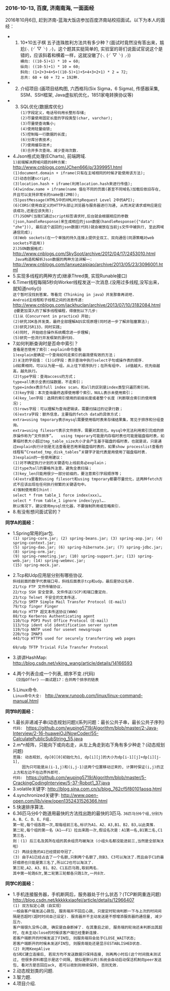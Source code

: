 ### 2016-10-13, 百度, 济南南海, 一面面经 ###
 2016年10月6日, 赶到济南-蓝海大饭店参加百度济南站校招面试。以下为本人的面经：
* 1. 10*10五子棋 五子连珠胜利方法共有多少种？(面试时竟然没有答出来，尴尬(╮(╯▽╰)╭)，这个题其实挺简单的, 实验室的哥们说面试官说这个是错的，应该斜着和横着一样，这就没辙了(╮(╯▽╰)╭))   
 ` 横向: ((10-5)+1) * 10 = 60;  `   
 ` 纵向: ((10-5)+1) * 10 = 60;  `   
 ` 斜向: (1+2+3+4+5+((10-5)+1)+5+4+3+2+1) * 2 = 72;  `     
 ` 总共: 60 + 60 + 72 = 192种.  `
* 2. 介绍项目:(画项目结构图, 六西格玛(Six Sigma，6 Sigma), 传感器采集, SSM、SSH框架, Java虚拟机优化，1851家电转换协议等)
* 3. SQL优化(数据库优化)  
 ` (1)字段定义，电话号码用长整形存储; `    
 ` (2)尽量使用固定长度的字段类型(char, varchar);  `     
 ` (3)尽量使查询集小;  `     
 ` (4)使用轻量级锁; `     
 ` (5)控制每一行数据的长度; `   
 ` (6)分库分表技术; `   
 ` (7)使用缓存技术; `  
 ` (8)合并多次查询，减少查询次数. `
* 4.Json格式处理(ECharts), 前端跨域.   
 `1)前端解决跨域问题的8种方案: ` <http://www.cnblogs.com/JChen666/p/3399951.html>   
  `(1)document.domain + iframe(只有在主域相同的时候才能使用该方法); `   
  `(2)动态创建script; `   
  `(3)location.hash + iframe(利用location.hash来进行传值); `   
  `(4)window.name + iframe(name 值在不同的页面(甚至不同域名)加载后依旧存在, 并且可以支持非常长的name值(2MB)); `   
  `(5)postMessage(HTML5中的XMLHttpRequest Level 2中的API); `   
  `(6)CORS(使用自定义的HTTP头部让浏览器与服务器进行沟通, 从而决定请求或响应是应该成功,还是应该失败); `   
  `(7)JSONP(当我们通过script标签请求时,后台就会根据相应的参数(json,handleResponse)来生成相应的json数据(handleResponse({"data": "zhe"})), 最后这个返回的json数据(代码)就会被放在当前js文件中被执行, 至此跨域通信完成); `   
  `(8)Web sockets(在一个单独的持久连接上提供全双工、双向通信(同源策略对web sockets不适用)) `   
  `2)JSON数据格式: ` <http://www.cnblogs.com/SkySoot/archive/2012/04/17/2453010.html>  
  `  Java构造和解析Json数据的两种方法详解一: ` <http://www.cnblogs.com/lanxuezaipiao/archive/2013/05/23/3096001.html>  
* 5.实现多线程的两种方式(继承Thred类, 实现Runable接口)
* 6.Timer线程每隔5秒向Worker线程发送一次消息.(没用过多线程,没写出来，就知道notiy())   
  ` 这个暂时没找到答案，等看完《Thinking in java》并发那章再说吧. `  
  ` Android主线程和子线程之间的消息传递: ` <http://www.cnblogs.com/jackhuclan/archive/2013/07/10/3182084.html>  
  ` @要更加深入的了解多线程编程，得做到以下几步: `   
  `(1)从《Concurrent in practice》开始; `  
  `(2)研究JDK各并发类，最终全部理解AQS实现原理(同时进一步了解非阻塞算法);  `  
  `(3)研究JSR133，同时实践;  `   
  `(4)同时, 开始结合操作系统概念进一步理解;  `   
  `(5)研究一些流行并发框架的源代码. `
* 7.如何判断查询时是否命中索引？   
 `查看是否使用了索引：explain命令查看`  
  `1)explain是确定一个查询如何走索引的最简便有效的方法；`  
  `2)关注的字段值：`
  `(1)id字段：表示查询中执行select子句或操作表的顺序. `     
  ` id如果相同，可以认为是一组，从上往下顺序执行；在所有组中， id值越大，优先级越高，越先执行。  `   
  `(2)type字段：查询access的方式；  `   
  `type=all表示全表扫描数据，不走索引； `    
  `type=index表示full index scan，和all的区别是index类型只遍历索引树。 `   
  `(3)key字段：本次查询最终选择使用哪个索引，NULL表示未使用索引；  `   
  `(4)key_len字段：选择的索引使用的前缀长度或者整个长度（判断联合索引的使用情况）；  `   
  `(5)rows字段：可以理解为查询逻辑读，需要扫描过的记录行数；  `   
  `(6)extra字段：额外信息，主要指的fetch data的具体方式；  `   
  `extra=using tmporary表示mysql需要使用临时表来存储结果集，常见于排序和分组查询。 `    
  `extra=using filesort表示文件排序，需要对其优化。mysql中无法利用索引完成的排序操作称为“文件排序”。  ` 
  `using tmporary可能是内存临时表也可能是磁盘临时表，如果临时表大小超过tmp_table_size大小才会产生基于磁盘的临时表，也就是说，只是通过explain执行计划是无法查看是否用来磁盘临时表的，如果show processlist查看的线程有“Created_tmp_disk_tables”关键字才能代表是用使用了磁盘临时表. `    
  `3)explain的一些使用建议： `    
  `(1)对不确定执行计划的关键语句上线前务必explain；  `    
  `(2)type为all的要格外注意，避免全表扫描；  `   
  `(3)key_len只能用很少一部分前缀的，要注意索引字段顺序等；  `    
  `(4)extra里看到using filesort和using tmporary都要尽量优化，这两种fetch方式不应该出现在任何执行频繁的关键语句中。  `   
  `4)强制使用索引hint： `   
  `select * from table_1 force index(xxx)…  `   
  `select * from table_1 ignore index(yyy)….  `  
  `默认情况下，建议使用mysql优化器，不要强制所用或忽略索引.   `
* 8.有没有想问面试官的？

<Strong>同学A的面经：</Strong>
* 1.Spring常用的jar包.   
  `(1) spring-core.jar; (2) spring-beans.jar; (3) spring-aop.jar; (4) spring-context.jar; `   
  `(5) spring-dao.jar; (6) spring-hibernate.jar; (7) spring-jdbc.jar; (8) spring-orm.jar; `   
  `(9) spring-remoting.jar; (10) spring-support.jar; (13) spring-web.jar; (14) spring-webmvc.jar;  `  
  `(15) spring-mock.jar. `
* 2.Tcp和Udp应用层分别有哪些协议.   
  ` 斜线前面的数字代表端口号，斜线后面表示tcp和udp，最后是协议名称. `   
  ` 21/tcp FTP 文件传输协议.   `   
  ` 22/tcp SSH 安全登录、文件传送(SCP)和端口重定向.  `    
  ` 23/tcp Telnet 不安全的文本传送.   `    
  ` 25/tcp SMTP Simple Mail Transfer Protocol (E-mail)  `   
  ` 79/tcp finger Finger `    
  ` 80/tcp HTTP 超文本传送协议(WWW) `    
  ` 88/tcp Kerberos Authenticating agent `   
  ` 110/tcp POP3 Post Office Protocol (E-mail) `      
  ` 113/tcp ident old identification server system  `  
  ` 119/tcp NNTP used for usenet newsgroups   `   
  ` 220/tcp IMAP3  `   
  ` 443/tcp HTTPS used for securely transferring web pages  `
  
  ` 69/udp TFTP Trivial File Transfer Protocol   `    
* 3.讲讲HashMap: <http://blog.csdn.net/vking_wang/article/details/14166593> 
* 4.两个列表合成一个列表, 顺序不变.(代码)   
  `《剑指Offer》——面试题17：合并两个排序的链表`
* 5.Linux命令.  
  `Linux命令大全: ` <http://www.runoob.com/linux/linux-command-manual.html> 

<Strong>同学B的面经：</Strong>
* 1.最长非递减子串(动态规划问题)(系列问题：最长公共子串，最长公共子序列)   
`代码: ` https://github.com/wuping5719/Algorithm/blob/master/2-Java-Interview/2-16-huaweiOJ/NowCoder/55-CalculatePublicSubString_55.java
* 2.m*n矩阵，只能向下或向右走，从左上角走到右下角有多少种走？(动态规划问题)   
 `思路: 动态规划, dp[0][0]初始化为1, dp[i][j]的大小为dp[i-1][j]+dp[i][j-1], `   
 `     因为只可能是从(i-1,j)和(i,j-1)这两个位置移动过来的, 计算时保证(i,j)的正上方和左边不在边界外即可. `   
 `代码: `  <https://github.com/wuping5719/Algorithm/blob/master/5-CrackingCodingInterview/5-37-Robot1_37.java> 
* 3.volatile关键字: <http://blog.sina.com.cn/s/blog_762cf5f80101aosq.html> 
* 4.synchronized关键字: <http://www.open-open.com/lib/view/open1352431526366.html> 
* 5.快速排序算法.
* 6.36匹马分6个跑道用最快的方法找出跑的最快的3匹马.
  `36匹马分6个组,分别为A、B、C、D、E、F组. `  
  `第一轮,每个组各跑一次,取每组前三名,标识为A1、A2、A3,B1、B2、B3,以此类推. `   
  `第二轮,每个组的第一名（A1——F1）拉出来跑一次,假设名次是：A1第一名,B1第二名,C1第三名. `  
  `则：(1) 后三名及其所在组的其余组员均被淘汰（小组头名都没能进前三,当然是全部淘汰啦） `     
    ` (2) 两战全胜的A1已经提前夺冠了. `     
    ` (3) 由于A1已经占去了一个名额,只剩两个名额了,则B3、C3可以淘汰了.而且由于C1的最好成绩也只能是第三名了,所以C2也可以淘汰了. `   
  `第三轮,A2、A3、B1、B2、C1五匹马跑,取前两名. `   
  `其中第一轮跑6次,第二轮第三轮都各只跑1次,一共8次. `
  
<Strong>同学C的面经：</Strong>
* 1.手机连接服务器，手机断网后，服务器处于什么状态？(TCP断网重连问题)  <http://blog.csdn.net/kkkkkxiaofei/article/details/12966407>    
 `(1) 双方拟定心跳（自实现）`    
  `一般由客户端发送心跳包, 服务端并不回应心跳, 只是定时轮询判断一下与上次的时间间隔是否超时(超时时间自己设定). 服务器并不主动发送是不想增添服务器的通信量, 减少压力. `     
  `客户端很久没传心跳, 确实是自身断掉了. 在其重启之前, 服务端的轮询还未判断出其超时, 在未主动close的时候该客户端已经重新连接.  `   
  `若客户端断开的时候发送了FIN包, 则服务端将会处于CLOSE_WAIT状态; `     
  `若客户端断开的时候未发送FIN包, 则服务端处还是显示ESTABLISHED状态.  `       
 `(2) 利用KeepAlive  `     
  `在S和C建立连接后, 若双方均不发送数据只保持连接, 则再两小时后(这个时间我未测试过, 但很多资料都显示是这个间隔, 貌似是默认的)系统会自动启动保活机制向peer发送包, 看对方是否回应ack, 若可以收到则继续保持, 否则无效. `
* 2.动态规划类的问题.
* 3.智力题.  
* 4.项目介绍.
